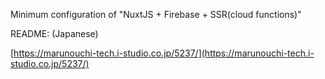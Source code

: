 Minimum configuration of "NuxtJS + Firebase + SSR(cloud functions)"

README: (Japanese)

[https://marunouchi-tech.i-studio.co.jp/5237/](https://marunouchi-tech.i-studio.co.jp/5237/)
